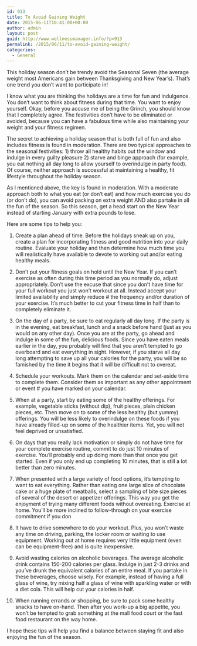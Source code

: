 ```yaml
---
id: 913
title: To Avoid Gaining Weight
date: 2015-06-11T10:41:00+00:00
author: admin
layout: post
guid: http://www.wellnessmanager.info/?p=913
permalink: /2015/06/11/to-avoid-gaining-weight/
categories:
  - General
---
```

This holiday season don&#8217;t be trendy avoid the Seasonal Seven (the average weight most Americans gain between Thanksgiving and New Year&#8217;s). That&#8217;s one trend you don&#8217;t want to participate in!

I know what you are thinking the holidays are a time for fun and indulgence. You don&#8217;t want to think about fitness during that time. You want to enjoy yourself. Okay, before you accuse me of being the Grinch, you should know that I completely agree. The festivities don&#8217;t have to be eliminated or avoided, because you can have a fabulous time while also maintaining your weight and your fitness regimen.

The secret to achieving a holiday season that is both full of fun and also includes fitness is found in moderation. There are two typical approaches to the seasonal festivities: 1) throw all healthy habits out the window and indulge in every guilty pleasure 2) starve and binge approach (for example, you eat nothing all day long to allow yourself to overindulge in party food). Of course, neither approach is successful at maintaining a healthy, fit lifestyle throughout the holiday season.

As I mentioned above, the key is found in moderation. With a moderate approach both to what you eat (or don&#8217;t eat) and how much exercise you do (or don&#8217;t do), you can avoid packing on extra weight AND also partake in all the fun of the season. So this season, get a head start on the New Year instead of starting January with extra pounds to lose.

Here are some tips to help you:

1. Create a plan ahead of time. Before the holidays sneak up on you, create a plan for incorporating fitness and good nutrition into your daily routine. Evaluate your holiday and then determine how much time you will realistically have available to devote to working out and/or eating healthy meals.
     
2. Don&#8217;t put your fitness goals on hold until the New Year. If you can&#8217;t exercise as often during this time period as you normally do, adjust appropriately. Don&#8217;t use the excuse that since you don&#8217;t have time for your full workout you just won&#8217;t workout at all. Instead accept your limited availability and simply reduce # the frequency and/or duration of your exercise. It&#8217;s much better to cut your fitness time in half than to completely eliminate it.
  
3. On the day of a party, be sure to eat regularly all day long. If the party is in the evening, eat breakfast, lunch and a snack before hand (just as you would on any other day). Once you are at the party, go ahead and indulge in some of the fun, delicious foods. Since you have eaten meals earlier in the day, you probably will find that you aren&#8217;t tempted to go overboard and eat everything in sight. However, if you starve all day long attempting to save up all your calories for the party, you will be so famished by the time it begins that it will be difficult not to overeat.
  
4. Schedule your workouts. Mark them on the calendar and set-aside time to complete them. Consider them as important as any other appointment or event # you have marked on your calendar.
  
5. When at a party, start by eating some of the healthy offerings. For example, vegetable sticks (without dip), fruit pieces, plain chicken pieces, etc. Then move on to some of the less healthy (but yummy) offerings. You will be less likely to overindulge on these foods if you have already filled-up on some of the healthier items. Yet, you will not feel deprived or unsatisfied.
  
6. On days that you really lack motivation or simply do not have time for your complete exercise routine, commit to do just 10 minutes of exercise. You&#8217;ll probably end up doing more than that once you get started. Even if you only end up completing 10 minutes, that is still a lot better than zero minutes.
  
7. When presented with a large variety of food options, it&#8217;s tempting to want to eat everything. Rather than eating one large slice of chocolate cake or a huge plate of meatballs, select a sampling of bite size pieces of several of the desert or appetizer offerings. This way you get the enjoyment of trying many different foods without overeating. Exercise at home. You&#8217;ll be more inclined to follow-through on your exercise commitment if you don
    
8. It have to drive somewhere to do your workout. Plus, you won&#8217;t waste any time on driving, parking, the locker room or waiting to use equipment. Working out at home requires very little equipment (even can be equipment-free) and is quite inexpensive.
     
9. Avoid wasting calories on alcoholic beverages. The average alcoholic drink contains 150-200 calories per glass. Indulge in just 2-3 drinks and you&#8217;ve drunk the equivalent calories of an entire meal. If you partake in these beverages, choose wisely. For example, instead of having a full glass of wine, try mixing half a glass of wine with sparkling water or with a diet cola. This will help cut your calories in half.
    
10. When running errands or shopping, be sure to pack some healthy snacks to have on-hand. Then after you work-up a big appetite, you won&#8217;t be tempted to grab something at the mall food court or the fast food restaurant on the way home. 

I hope these tips will help you find a balance between staying fit and also enjoying the fun of the season.